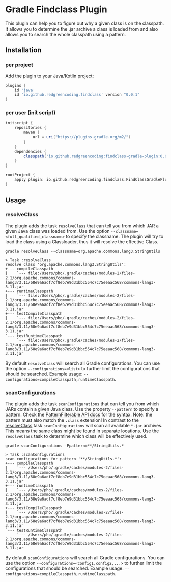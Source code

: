 # Gradle Findclass Plugin

This plugin can help you to figure out why a given class is on the classpath. It allows you to determine
the .jar archive a class is loaded from and also allows you to search the whole classpath using a pattern.

## Installation

### per project

Add the plugin to your Java/Kotlin project:

```groovy
plugins {
    id 'java'
    id 'io.github.redgreencoding.findclass' version "0.0.1"
}
```

### per user (init script)

```groovy
initscript {
    repositories {
        maven {
            url = uri("https://plugins.gradle.org/m2/")
        }
    }
    dependencies {
        classpath("io.github.redgreencoding:findclass-gradle-plugin:0.0.1")
    }
}

rootProject {
    apply plugin: io.github.redgreencoding.findclass.FindClassGradlePlugin
}
```

## Usage

### resolveClass

The plugin adds the task `resolveClass` that can tell you from which JAR a given Java class was loaded from. Use the option `--classname=<full_qualified_classname>` to specify the classname. The plugin will try to load
the class using a Classloader, thus it will resolve the effective Class.

`gradle resolveClass --classname=org.apache.commons.lang3.StringUtils`

```
> Task :resolveClass
resolve class 'org.apache.commons.lang3.StringUtils':
+--- compileClasspath
|    `--- file:/Users/pho/.gradle/caches/modules-2/files-2.1/org.apache.commons/commons-lang3/3.11/68e9a6adf7cf8eb7e9d31bbc554c7c75eeaac568/commons-lang3-3.11.jar
+--- runtimeClasspath
|    `--- file:/Users/pho/.gradle/caches/modules-2/files-2.1/org.apache.commons/commons-lang3/3.11/68e9a6adf7cf8eb7e9d31bbc554c7c75eeaac568/commons-lang3-3.11.jar
+--- testCompileClasspath
|    `--- file:/Users/pho/.gradle/caches/modules-2/files-2.1/org.apache.commons/commons-lang3/3.11/68e9a6adf7cf8eb7e9d31bbc554c7c75eeaac568/commons-lang3-3.11.jar
`--- testRuntimeClasspath
     `--- file:/Users/pho/.gradle/caches/modules-2/files-2.1/org.apache.commons/commons-lang3/3.11/68e9a6adf7cf8eb7e9d31bbc554c7c75eeaac568/commons-lang3-3.11.jar
```

By default `resolveClass` will search all Gradle configurations. You can use the option `--configurations=<list>` to further limit the configurations that should be searched. Example usage:
`--configurations=compileClasspath,runtimeClasspath`.

### scanConfigurations

The plugin adds the task `scanConfigurations` that can tell you from which JARs contain a given Java class. Use the property `--pattern` to specify a pattern.
Check the [PatternFilterable API docs](https://docs.gradle.org/current/javadoc/org/gradle/api/tasks/util/PatternFilterable.html) for the syntax. Note: the pattern must also match the `.class` extension!
In contrast to the [resolveClass](#resolveclass) task `scanConfigurations` will scan all available `*.jar` archives. This means the same class might be found in separate locations. 
Use the `resolveClass` task to determine which class will be effectively used.

`gradle scanConfigurations -Ppattern=**/StringUtils.*`

```
> Task :scanConfigurations
scan configurations for pattern '**/StringUtils.*':
+--- compileClasspath
|    `--- /Users/pho/.gradle/caches/modules-2/files-2.1/org.apache.commons/commons-lang3/3.11/68e9a6adf7cf8eb7e9d31bbc554c7c75eeaac568/commons-lang3-3.11.jar
+--- runtimeClasspath
|    `--- /Users/pho/.gradle/caches/modules-2/files-2.1/org.apache.commons/commons-lang3/3.11/68e9a6adf7cf8eb7e9d31bbc554c7c75eeaac568/commons-lang3-3.11.jar
+--- testCompileClasspath
|    `--- /Users/pho/.gradle/caches/modules-2/files-2.1/org.apache.commons/commons-lang3/3.11/68e9a6adf7cf8eb7e9d31bbc554c7c75eeaac568/commons-lang3-3.11.jar
`--- testRuntimeClasspath
     `--- /Users/pho/.gradle/caches/modules-2/files-2.1/org.apache.commons/commons-lang3/3.11/68e9a6adf7cf8eb7e9d31bbc554c7c75eeaac568/commons-lang3-3.11.jar
```

By default `scanConfigurations` will search all Gradle configurations. You can use the option `--configurations=<config1,config2,...>` to further limit the configurations that should be searched. Example usage:
`--configurations=compileClasspath,runtimeClasspath`.
